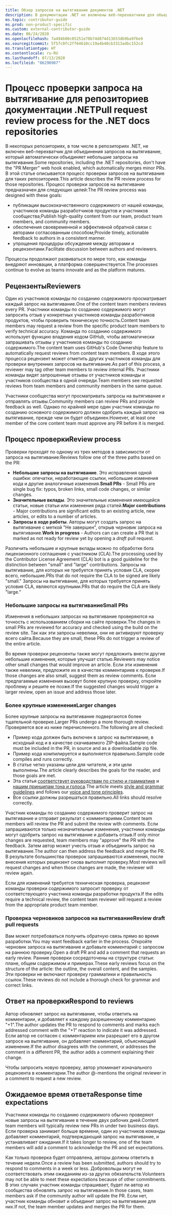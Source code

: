 ```yaml
---
title: Обзор запросов на вытягивание документов .NET
description: В документации .NET не включены веб-перехватчики для объединения запросов на вытягивание. В этой статье описывается процесс запросов на вытягивание для таких репозиториев.
ms.topic: contributor-guide
ms.prod: non-product-specific
ms.custom: external-contributor-guide
ms.date: 06/24/2020
ms.openlocfilehash: 7a494b00c05251e70b74d874d13653db9ba9f6e9
ms.sourcegitcommit: 5f5fc0fc2ff64610cc19a4b40cb3313adbc152cd
ms.translationtype: HT
ms.contentlocale: ru-RU
ms.lasthandoff: 07/13/2020
ms.locfileid: "86290987"
---
```

# <a name="pull-request-review-process-for-the-net-docs-repositories"></a><span data-ttu-id="9118a-104">Процесс проверки запроса на вытягивание для репозиториев документации .NET</span><span class="sxs-lookup"><span data-stu-id="9118a-104">Pull request review process for the .NET docs repositories</span></span>

<span data-ttu-id="9118a-105">В некоторых репозиториях, в том числе в репозиториях .NET, не включен веб-перехватчик для объединения запросов на вытягивание, который автоматически объединяет небольшие запросы на вытягивание.</span><span class="sxs-lookup"><span data-stu-id="9118a-105">Some repositories, including the .NET repositories, don't have the "PR Merger" web hook enabled, which automatically merges minor PRs.</span></span> <span data-ttu-id="9118a-106">В этой статье описывается процесс проверки запросов на вытягивание для таких репозиториев.</span><span class="sxs-lookup"><span data-stu-id="9118a-106">This article describes the PR review process for those repositories.</span></span> <span data-ttu-id="9118a-107">Процесс проверки запросов на вытягивание предназначен для следующих целей:</span><span class="sxs-lookup"><span data-stu-id="9118a-107">The PR review process was designed with these goals:</span></span>

- <span data-ttu-id="9118a-108">публикации высококачественного содержимого от нашей команды, участников команды разработчиков продуктов и участников сообщества;</span><span class="sxs-lookup"><span data-stu-id="9118a-108">Publish high-quality content from our team, product team members, and community members.</span></span>
- <span data-ttu-id="9118a-109">обеспечения своевременной и эффективной обратной связи с авторами согласованным способом;</span><span class="sxs-lookup"><span data-stu-id="9118a-109">Provide timely, actionable feedback to authors in a consistent manner.</span></span>
- <span data-ttu-id="9118a-110">упрощения процедуры обсуждения между авторами и рецензентами.</span><span class="sxs-lookup"><span data-stu-id="9118a-110">Facilitate discussion between authors and reviewers.</span></span>

<span data-ttu-id="9118a-111">Процессы продолжают развиваться по мере того, как команды внедряют инновации, а платформа совершенствуется.</span><span class="sxs-lookup"><span data-stu-id="9118a-111">The processes continue to evolve as teams innovate and as the platform matures.</span></span>

## <a name="reviewers"></a><span data-ttu-id="9118a-112">Рецензенты</span><span class="sxs-lookup"><span data-stu-id="9118a-112">Reviewers</span></span>

<span data-ttu-id="9118a-113">Один из участников команды по созданию содержимого просматривает каждый запрос на вытягивание.</span><span class="sxs-lookup"><span data-stu-id="9118a-113">One of the content team members reviews every PR.</span></span> <span data-ttu-id="9118a-114">Участники команды по созданию содержимого могут запросить отзыв у конкретных участников команды разработчиков продуктов, чтобы проверить техническую точность.</span><span class="sxs-lookup"><span data-stu-id="9118a-114">Content team members may request a review from the specific product team members to verify technical accuracy.</span></span> <span data-ttu-id="9118a-115">Команда по созданию содержимого использует функцию владения кодом GitHub, чтобы автоматически запрашивать отзывы у участников команды по созданию содержимого.</span><span class="sxs-lookup"><span data-stu-id="9118a-115">The content team uses GitHub's Code Ownership feature to automatically request reviews from content team members.</span></span> <span data-ttu-id="9118a-116">В ходе этого процесса рецензент может отметить других участников команды для проверки внутренних запросов на вытягивание.</span><span class="sxs-lookup"><span data-stu-id="9118a-116">As part of this process, a reviewer may tag other team members to review internal PRs.</span></span> <span data-ttu-id="9118a-117">Участники команды видят запрошенные отзывы от участников команды и участников сообщества в одной очереди.</span><span class="sxs-lookup"><span data-stu-id="9118a-117">Team members see requested reviews from team members and community members in the same queue.</span></span>

<span data-ttu-id="9118a-118">Участники сообщества могут просматривать запросы на вытягивание и отправлять отзывы.</span><span class="sxs-lookup"><span data-stu-id="9118a-118">Community members can review PRs and provide feedback as well.</span></span> <span data-ttu-id="9118a-119">Однако по крайней мере один участник команды по созданию основного содержимого должен одобрить каждый запрос на вытягивание, прежде чем он будет объединен.</span><span class="sxs-lookup"><span data-stu-id="9118a-119">However, at least one member of the core content team must approve any PR before it is merged.</span></span>

## <a name="review-process"></a><span data-ttu-id="9118a-120">Процесс проверки</span><span class="sxs-lookup"><span data-stu-id="9118a-120">Review process</span></span>

<span data-ttu-id="9118a-121">Проверки проходят по одному из трех методов в зависимости от запроса на вытягивание:</span><span class="sxs-lookup"><span data-stu-id="9118a-121">Reviews follow one of the three paths based on the PR:</span></span>

- <span data-ttu-id="9118a-122">**Небольшие запросы на вытягивание**. Это исправления одной ошибки: опечатки, неработающие ссылки, небольшие изменения кода и другие аналогичные изменения.</span><span class="sxs-lookup"><span data-stu-id="9118a-122">**Small PRs** - Small PRs are single bug fix: typos, broken links, small code changes, or similar changes.</span></span>
- <span data-ttu-id="9118a-123">**Значительные вклады**. Это значительные изменения имеющейся статьи, новые статьи или изменения ряда статей.</span><span class="sxs-lookup"><span data-stu-id="9118a-123">**Major contributions** - Major contributions are significant edits to an existing article, new articles, or edits to a number of articles.</span></span>
- <span data-ttu-id="9118a-124">**Запросы в ходе работы**. Авторы могут создать запрос на вытягивание с меткой "Не завершен", открыв *черновик* запроса на вытягивание.</span><span class="sxs-lookup"><span data-stu-id="9118a-124">**Work in progress** - Authors can can create a PR that is marked as not ready for review yet by opening a *draft* pull request.</span></span>

<span data-ttu-id="9118a-125">Различить небольшие и крупные вклады можно по обработке бота лицензионного соглашения с участником (CLA).</span><span class="sxs-lookup"><span data-stu-id="9118a-125">The processing used by the Contributor License Agreement (CLA) bot is a good guideline for the distinction between "small" and "large" contributions.</span></span> <span data-ttu-id="9118a-126">Запросы на вытягивание, для которых не требуется принять условия CLA, скорее всего, небольшие.</span><span class="sxs-lookup"><span data-stu-id="9118a-126">PRs that do not require the CLA to be signed are likely "small."</span></span> <span data-ttu-id="9118a-127">Запросы на вытягивание, для которых требуется принять условия CLA, являются крупными.</span><span class="sxs-lookup"><span data-stu-id="9118a-127">PRs that do require the CLA are likely "large."</span></span>

### <a name="small-prs"></a><span data-ttu-id="9118a-128">Небольшие запросы на вытягивание</span><span class="sxs-lookup"><span data-stu-id="9118a-128">Small PRs</span></span>

<span data-ttu-id="9118a-129">Изменения в небольших запросах на вытягивание проверяются на точность с использованием сборки на сайте проверки.</span><span class="sxs-lookup"><span data-stu-id="9118a-129">The changes in small PRs are reviewed for accuracy and checked using the build on the review site.</span></span> <span data-ttu-id="9118a-130">Так как эти запросы невелики, они не активируют проверку всего сайта.</span><span class="sxs-lookup"><span data-stu-id="9118a-130">Because they are small, these PRs do not trigger a review of the entire article.</span></span> 

<span data-ttu-id="9118a-131">Во время проверки рецензенты также могут предложить внести другие небольшие изменения, которые улучшат статью.</span><span class="sxs-lookup"><span data-stu-id="9118a-131">Reviewers may notice other small changes that would improve an article.</span></span> <span data-ttu-id="9118a-132">Если эти изменения также невелики, предложите их в качестве комментариев к проверке.</span><span class="sxs-lookup"><span data-stu-id="9118a-132">If those changes are also small, suggest them as review comments.</span></span> <span data-ttu-id="9118a-133">Если предлагаемые изменения вызовут более крупную проверку, откройте проблему и решите ее позже.</span><span class="sxs-lookup"><span data-stu-id="9118a-133">If the suggested changes would trigger a larger review, open an issue and address those later.</span></span> 

### <a name="larger-changes"></a><span data-ttu-id="9118a-134">Более крупные изменения</span><span class="sxs-lookup"><span data-stu-id="9118a-134">Larger changes</span></span>

<span data-ttu-id="9118a-135">Более крупные запросы на вытягивание подвергаются более тщательной проверке.</span><span class="sxs-lookup"><span data-stu-id="9118a-135">Larger PRs undergo a more thorough review.</span></span> <span data-ttu-id="9118a-136">Проверяется все из ниже перечисленного.</span><span class="sxs-lookup"><span data-stu-id="9118a-136">The following are all checked:</span></span>

- <span data-ttu-id="9118a-137">Пример кода должен быть включен в запрос на вытягивание, в исходный код и в качестве скачиваемого ZIP-файла.</span><span class="sxs-lookup"><span data-stu-id="9118a-137">Sample code must be included in the PR, in source and as a downloadable zip file.</span></span>
- <span data-ttu-id="9118a-138">Пример кода компилируется и выполняется правильно.</span><span class="sxs-lookup"><span data-stu-id="9118a-138">Sample code compiles and runs correctly.</span></span>
- <span data-ttu-id="9118a-139">В статье четко указаны цели для читателя, и эти цели выполнены.</span><span class="sxs-lookup"><span data-stu-id="9118a-139">The article clearly describes the goals for the reader, and those goals are met.</span></span>
- <span data-ttu-id="9118a-140">Эта статья [соответствует руководствам по стилю и грамматике](dotnet-style-guide.md) и [нашим принципам тона и голоса](dotnet-voice-tone.md).</span><span class="sxs-lookup"><span data-stu-id="9118a-140">The article meets [style and grammar guidelines](dotnet-style-guide.md) and follows our [voice and tone principles](dotnet-voice-tone.md).</span></span>
- <span data-ttu-id="9118a-141">Все ссылки должны разрешаться правильно.</span><span class="sxs-lookup"><span data-stu-id="9118a-141">All links should resolve correctly.</span></span>

<span data-ttu-id="9118a-142">Участник команды по созданию содержимого проверит запрос на вытягивание и отправит результат с комментариями.</span><span class="sxs-lookup"><span data-stu-id="9118a-142">Content team members will review the PR and submit the review with comments.</span></span> <span data-ttu-id="9118a-143">Если запрашиваются только незначительные изменения, участники команды могут одобрить запрос на вытягивание и добавить отзыв.</span><span class="sxs-lookup"><span data-stu-id="9118a-143">If only minor changes are requested, team members may "approve" the PR with the feedback.</span></span> <span data-ttu-id="9118a-144">Затем автор может учесть отзыв и объединить запрос на вытягивание.</span><span class="sxs-lookup"><span data-stu-id="9118a-144">The author can then address the feedback and merge the PR.</span></span> <span data-ttu-id="9118a-145">В результате большинства проверок запрашиваются изменения, после внесения которых рецензент снова выполнит проверку.</span><span class="sxs-lookup"><span data-stu-id="9118a-145">Most reviews will request changes and when those changes are made, the reviewer will review again.</span></span>

<span data-ttu-id="9118a-146">Если для изменений требуется техническая проверка, рецензент команды проверки содержимого запросит проверку от соответствующего участника команды разработки продукта.</span><span class="sxs-lookup"><span data-stu-id="9118a-146">If the edits require a technical review, the content team reviewer will request a review from the appropriate product team member.</span></span>

### <a name="review-draft-pull-requests"></a><span data-ttu-id="9118a-147">Проверка черновиков запросов на вытягивание</span><span class="sxs-lookup"><span data-stu-id="9118a-147">Review draft pull requests</span></span>

<span data-ttu-id="9118a-148">Вам может потребоваться получить обратную связь прямо во время разработки.</span><span class="sxs-lookup"><span data-stu-id="9118a-148">You may want feedback earlier in the process.</span></span> <span data-ttu-id="9118a-149">Откройте черновик запроса на вытягивание и добавьте комментарий с запросом на раннюю проверку.</span><span class="sxs-lookup"><span data-stu-id="9118a-149">Open a draft PR and add a comment that requests an early review.</span></span> <span data-ttu-id="9118a-150">Ранние проверки сосредоточены на структуре статьи: плане, общем содержимом и примерах.</span><span class="sxs-lookup"><span data-stu-id="9118a-150">These early reviews focus on the structure of the article: the outline, the overall content, and the samples.</span></span> <span data-ttu-id="9118a-151">Эти проверки не включают проверку грамматики и правильность ссылок.</span><span class="sxs-lookup"><span data-stu-id="9118a-151">These reviews do not include a thorough check for grammar and correct links.</span></span>

## <a name="respond-to-reviews"></a><span data-ttu-id="9118a-152">Ответ на проверки</span><span class="sxs-lookup"><span data-stu-id="9118a-152">Respond to reviews</span></span>

<span data-ttu-id="9118a-153">Автор обновляет запрос на вытягивание, чтобы ответить на комментарии, и добавляет к каждому разрешенному комментарию "+1".</span><span class="sxs-lookup"><span data-stu-id="9118a-153">The author updates the PR to respond to comments and marks each addressed comment with the "+1" reaction to indicate it was addressed.</span></span> <span data-ttu-id="9118a-154">Если автор не согласен с комментарием или разрешает его в другом запросе на вытягивание, он добавляет комментарий, объясняющий изменение.</span><span class="sxs-lookup"><span data-stu-id="9118a-154">If the author disagrees with the comment, or addresses the comment in a different PR, the author adds a comment explaining their change.</span></span>

<span data-ttu-id="9118a-155">Чтобы запросить новую проверку, автор упоминает изначального рецензента в комментарии.</span><span class="sxs-lookup"><span data-stu-id="9118a-155">The author @-mentions the original reviewer in a comment to request a new review.</span></span> 

## <a name="response-time-expectations"></a><span data-ttu-id="9118a-156">Ожидаемое время ответа</span><span class="sxs-lookup"><span data-stu-id="9118a-156">Response time expectations</span></span>

<span data-ttu-id="9118a-157">Участники команды по созданию содержимого обычно проверяют новые запросы на вытягивание в течение двух рабочих дней.</span><span class="sxs-lookup"><span data-stu-id="9118a-157">Content team members will typically review new PRs in under two business days.</span></span> <span data-ttu-id="9118a-158">Если проверка занимает больше времени, один из участников команды добавляет комментарий, подтверждающий запрос на вытягивание, и устанавливает ожидания.</span><span class="sxs-lookup"><span data-stu-id="9118a-158">If it takes longer to review, one of the team members will add a comment to acknowledge the PR and set expectations.</span></span>

<span data-ttu-id="9118a-159">Как только проверка будет отправлена, авторы должны ответить в течение недели.</span><span class="sxs-lookup"><span data-stu-id="9118a-159">Once a review has been submitted, authors should try to respond to comments in a week or less.</span></span> <span data-ttu-id="9118a-160">Добровольцы могут не соответствовать этим ожиданиям из-за других обязательств.</span><span class="sxs-lookup"><span data-stu-id="9118a-160">Volunteers may not be able to meet these expectations because of other commitments.</span></span> <span data-ttu-id="9118a-161">В этих случаях участник команды спрашивает, будет ли автор из сообщества обновлять запрос на вытягивание.</span><span class="sxs-lookup"><span data-stu-id="9118a-161">In those cases, team members ask if the community author will update the PR.</span></span> <span data-ttu-id="9118a-162">Если нет, участник команды обновит и объединит запрос на вытягивание для них.</span><span class="sxs-lookup"><span data-stu-id="9118a-162">If not, the team member updates and merges the PR for them.</span></span>
